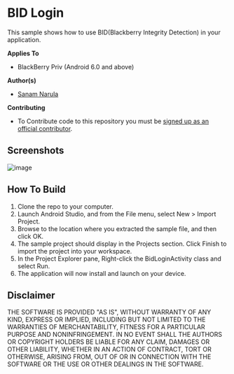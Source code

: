 # BID Login

This sample shows how to use BID(Blackberry Integrity Detection) in your application.

**Applies To**
* BlackBerry Priv (Android 6.0 and above)

**Author(s)**
* [Sanam Narula](https://github.com/narulasanam)

**Contributing**
* To Contribute code to this repository you must be [signed up as an official contributor](http://blackberry.github.com/howToContribute.html).

## Screenshots ##
![image](https://raw.githubusercontent.com/narulasanam/Android-Samples/master/BidLogin/screenshots/screenshot.png)

## How To Build

1. Clone the repo to your computer.
2. Launch Android Studio, and from the File menu, select New > Import Project.
3. Browse to the location where you extracted the sample file, and then click OK.
4. The sample project should display in the Projects section. Click Finish to 
   import the project into your workspace.
5. In the Project Explorer pane, Right-click the BidLoginActivity class and select 
   Run.
6. The application will now install and launch on your device.

## Disclaimer

THE SOFTWARE IS PROVIDED "AS IS", WITHOUT WARRANTY OF ANY KIND, EXPRESS OR IMPLIED, INCLUDING BUT NOT LIMITED TO THE WARRANTIES OF MERCHANTABILITY, FITNESS FOR A PARTICULAR PURPOSE AND NONINFRINGEMENT. IN NO EVENT SHALL THE AUTHORS OR COPYRIGHT HOLDERS BE LIABLE FOR ANY CLAIM, DAMAGES OR OTHER LIABILITY, WHETHER IN AN ACTION OF CONTRACT, TORT OR OTHERWISE, ARISING FROM, OUT OF OR IN CONNECTION WITH THE SOFTWARE OR THE USE OR OTHER DEALINGS IN THE SOFTWARE.